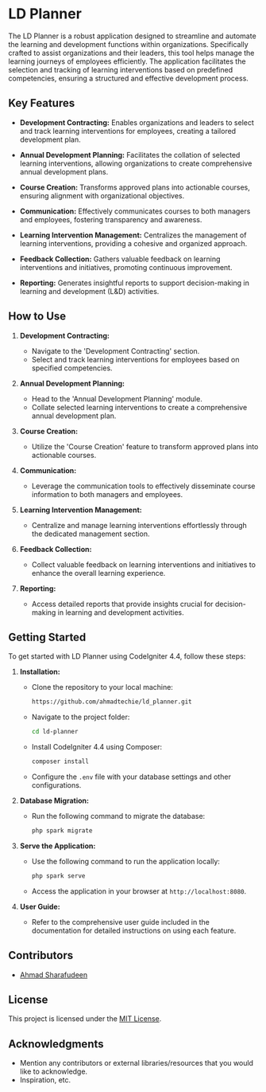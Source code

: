 # LD Planner

The LD Planner is a robust application designed to streamline and automate the learning and development functions within organizations. Specifically crafted to assist organizations and their leaders, this tool helps manage the learning journeys of employees efficiently. The application facilitates the selection and tracking of learning interventions based on predefined competencies, ensuring a structured and effective development process.

## Key Features

- **Development Contracting:** Enables organizations and leaders to select and track learning interventions for employees, creating a tailored development plan.

- **Annual Development Planning:** Facilitates the collation of selected learning interventions, allowing organizations to create comprehensive annual development plans.

- **Course Creation:** Transforms approved plans into actionable courses, ensuring alignment with organizational objectives.

- **Communication:** Effectively communicates courses to both managers and employees, fostering transparency and awareness.

- **Learning Intervention Management:** Centralizes the management of learning interventions, providing a cohesive and organized approach.

- **Feedback Collection:** Gathers valuable feedback on learning interventions and initiatives, promoting continuous improvement.

- **Reporting:** Generates insightful reports to support decision-making in learning and development (L&D) activities.

## How to Use

1. **Development Contracting:**
   - Navigate to the 'Development Contracting' section.
   - Select and track learning interventions for employees based on specified competencies.

2. **Annual Development Planning:**
   - Head to the 'Annual Development Planning' module.
   - Collate selected learning interventions to create a comprehensive annual development plan.

3. **Course Creation:**
   - Utilize the 'Course Creation' feature to transform approved plans into actionable courses.

4. **Communication:**
   - Leverage the communication tools to effectively disseminate course information to both managers and employees.

5. **Learning Intervention Management:**
   - Centralize and manage learning interventions effortlessly through the dedicated management section.

6. **Feedback Collection:**
   - Collect valuable feedback on learning interventions and initiatives to enhance the overall learning experience.

7. **Reporting:**
   - Access detailed reports that provide insights crucial for decision-making in learning and development activities.

## Getting Started

To get started with LD Planner using CodeIgniter 4.4, follow these steps:

1. **Installation:**
   - Clone the repository to your local machine:
     ```bash
     https://github.com/ahmadtechie/ld_planner.git
     ```
   - Navigate to the project folder:
     ```bash
     cd ld-planner
     ```
   - Install CodeIgniter 4.4 using Composer:
     ```bash
     composer install
     ```
   - Configure the `.env` file with your database settings and other configurations.

2. **Database Migration:**
   - Run the following command to migrate the database:
     ```bash
     php spark migrate
     ```
   
3. **Serve the Application:**
   - Use the following command to run the application locally:
     ```bash
     php spark serve
     ```
   - Access the application in your browser at `http://localhost:8080`.

4. **User Guide:**
   - Refer to the comprehensive user guide included in the documentation for detailed instructions on using each feature.

## Contributors

- [Ahmad Sharafudeen](https://github.com/ahmadtechie)

## License

This project is licensed under the [MIT License](LICENSE).

## Acknowledgments

- Mention any contributors or external libraries/resources that you would like to acknowledge.
- Inspiration, etc.
